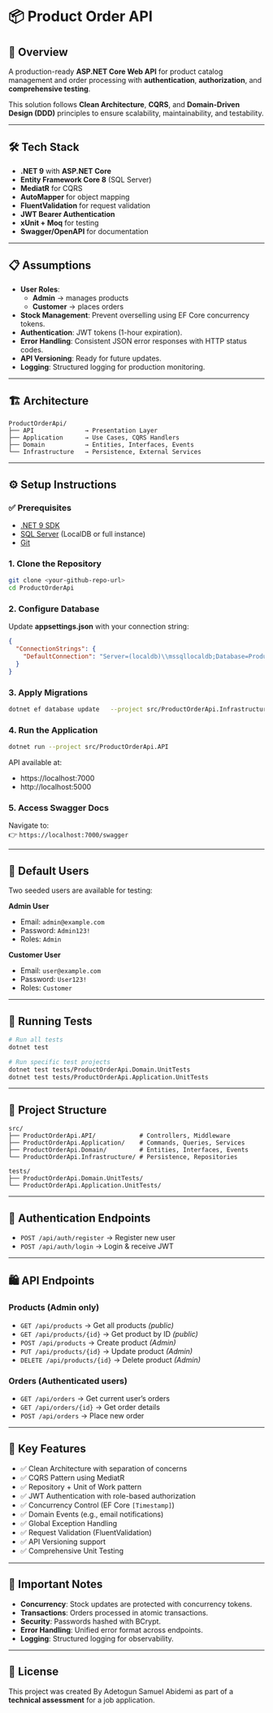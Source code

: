 # 📦 Product Order API

## 🚀 Overview
A production-ready **ASP.NET Core Web API** for product catalog management and order processing with **authentication**, **authorization**, and **comprehensive testing**.  

This solution follows **Clean Architecture**, **CQRS**, and **Domain-Driven Design (DDD)** principles to ensure scalability, maintainability, and testability.

---

## 🛠 Tech Stack
- **.NET 9** with **ASP.NET Core**
- **Entity Framework Core 8** (SQL Server)
- **MediatR** for CQRS
- **AutoMapper** for object mapping
- **FluentValidation** for request validation
- **JWT Bearer Authentication**
- **xUnit + Moq** for testing
- **Swagger/OpenAPI** for documentation

---

## 📋 Assumptions
- **User Roles**:  
  - **Admin** → manages products  
  - **Customer** → places orders
- **Stock Management**: Prevent overselling using EF Core concurrency tokens.
- **Authentication**: JWT tokens (1-hour expiration).
- **Error Handling**: Consistent JSON error responses with HTTP status codes.
- **API Versioning**: Ready for future updates.
- **Logging**: Structured logging for production monitoring.

---

## 🏗 Architecture
```
ProductOrderApi/
├── API              → Presentation Layer
├── Application      → Use Cases, CQRS Handlers
├── Domain           → Entities, Interfaces, Events
└── Infrastructure   → Persistence, External Services
```

---

## ⚙️ Setup Instructions

### ✅ Prerequisites
- [.NET 9 SDK](https://dotnet.microsoft.com/en-us/download/dotnet/9.0)
- [SQL Server](https://www.microsoft.com/en-us/sql-server) (LocalDB or full instance)
- [Git](https://git-scm.com/)

### 1. Clone the Repository
```bash
git clone <your-github-repo-url>
cd ProductOrderApi
```

### 2. Configure Database
Update **appsettings.json** with your connection string:

```json
{
  "ConnectionStrings": {
    "DefaultConnection": "Server=(localdb)\\mssqllocaldb;Database=ProductOrderApi;Trusted_Connection=true;MultipleActiveResultSets=true"
  }
}
```

### 3. Apply Migrations
```bash
dotnet ef database update   --project src/ProductOrderApi.Infrastructure   --startup-project src/ProductOrderApi.API
```

### 4. Run the Application
```bash
dotnet run --project src/ProductOrderApi.API
```
API available at:
- https://localhost:7000  
- http://localhost:5000  

### 5. Access Swagger Docs
Navigate to:  
👉 `https://localhost:7000/swagger`

---

## 👤 Default Users
Two seeded users are available for testing:

**Admin User**
- Email: `admin@example.com`
- Password: `Admin123!`
- Roles: `Admin`

**Customer User**
- Email: `user@example.com`
- Password: `User123!`
- Roles: `Customer`

---

## 🧪 Running Tests
```bash
# Run all tests
dotnet test

# Run specific test projects
dotnet test tests/ProductOrderApi.Domain.UnitTests
dotnet test tests/ProductOrderApi.Application.UnitTests
```

---

## 📁 Project Structure
```
src/
├── ProductOrderApi.API/            # Controllers, Middleware
├── ProductOrderApi.Application/    # Commands, Queries, Services
├── ProductOrderApi.Domain/         # Entities, Interfaces, Events
└── ProductOrderApi.Infrastructure/ # Persistence, Repositories

tests/
├── ProductOrderApi.Domain.UnitTests/
└── ProductOrderApi.Application.UnitTests/
```

---

## 🔐 Authentication Endpoints
- `POST /api/auth/register` → Register new user  
- `POST /api/auth/login` → Login & receive JWT  

---

## 🛍 API Endpoints

### Products (Admin only)
- `GET /api/products` → Get all products *(public)*
- `GET /api/products/{id}` → Get product by ID *(public)*
- `POST /api/products` → Create product *(Admin)*
- `PUT /api/products/{id}` → Update product *(Admin)*
- `DELETE /api/products/{id}` → Delete product *(Admin)*

### Orders (Authenticated users)
- `GET /api/orders` → Get current user’s orders
- `GET /api/orders/{id}` → Get order details
- `POST /api/orders` → Place new order

---

## 🎯 Key Features
- ✅ Clean Architecture with separation of concerns  
- ✅ CQRS Pattern using MediatR  
- ✅ Repository + Unit of Work pattern  
- ✅ JWT Authentication with role-based authorization  
- ✅ Concurrency Control (EF Core `[Timestamp]`)  
- ✅ Domain Events (e.g., email notifications)  
- ✅ Global Exception Handling  
- ✅ Request Validation (FluentValidation)  
- ✅ API Versioning support  
- ✅ Comprehensive Unit Testing  

---

## 🚨 Important Notes
- **Concurrency**: Stock updates are protected with concurrency tokens.  
- **Transactions**: Orders processed in atomic transactions.  
- **Security**: Passwords hashed with BCrypt.  
- **Error Handling**: Unified error format across endpoints.  
- **Logging**: Structured logging for observability.  

---



## 📝 License
This project was created By Adetogun Samuel Abidemi as part of a **technical assessment** for a job application.  
